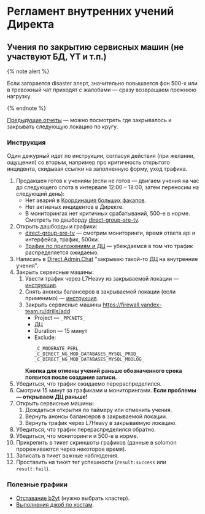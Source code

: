 # Регламент внутренних учений Директа

## Учения по закрытию сервисных машин (не участвуют БД, YT и т.п.)

{% note alert %}

Если загорается disaster алерт, значительно повышается фон 500-х или в тревожный чат приходят с жалобами &mdash; сразу возвращаем прежнюю нагрузку.

{% endnote %}

[Предыдущие отчеты](https://st.yandex-team.ru/issues/?_f=type+priority+key+summary+description+status+resolution+created+updated+assignee+parent+rootCause&_q=Queue%3A+DIRECTADMIN+Tags%3A+%22type%3Adrills%22+%22Sort+by%22%3A+Created+DESC) &mdash; можно посмотреть где закрывалось и закрывать следующую локацию по кругу.

### Инструкция

Один дежурный идет по инструкции, согласуя действия (при желании, ощущения) со вторым, например про критичность открытого инцидента, скидывая ссылки на заполненную форму, уход трафика.

1. Продакшен готов к учениям (если не готов &mdash; двигаем учения на час до следующего слота в интервале 12:00 &ndash; 18:00, затем переносим на следующий день):
    - Нет аварий в [Координация больших факапов](../reference/chats.md#global-incidents).
    - Нет активных инцидентов в Директе.
    - В мониторингах нет критичных срабатываний, 500-е в норме. Смотреть по дашборду [direct-group-sre-tv](https://solomon.yandex-team.ru/?project=direct&dashboard=direct-group-sre-tv).
1. Открыть дашборды и графики:
    - [direct-group-sre-tv](https://solomon.yandex-team.ru/?project=direct&dashboard=direct-group-sre-tv) &mdash; смотрим мониторинги, время ответа api и интерфейса, трафик, 500ки.
    - [Трафик по приложениям и ДЦ](https://monitoring.yandex-team.ru/projects/direct/dashboards/monfu62erm9fkta44nk7?from=now-1h&to=now&refresh=60000) &mdash; убеждаемся в том что трафик распределяется ожидаемо.
1. Написать в [Direct.Admin.Chat](../reference/chats.md#direct-admin-chat) "закрываю такой-то ДЦ на внутренние учения".
1. Закрыть сервисные машины:
    1. Увести трафик через L7Heavy из закрываемой локации &mdash; [инструкция](./howto-dc-l7.md).
    1. Снять анонсы балансеров в закрываемой локации (если применимо) &mdash; [инструкция](./howto-awacs-shutdown-announce.md).
    1. Закрыть сервисные машины <https://firewall.yandex-team.ru/drills/add>
        - Project &mdash; `_PPCNETS_`
        - ДЦ
        - Duration &mdash; 15 минут
        - Exclude:
          ```
          _C_MODERATE_PERL_
          _C_DIRECT_NG_MOD_DATABASES_MYSQL_PROD_
          _C_DIRECT_NG_MOD_DATABASES_MYSQL_MODLOG_
          ```
        **Кнопка для отмены учений раньше обозначенного срока появится после создания записи.**
1. Убедиться, что трафик ожидаемо перераспределился.
1. Смотрим 15 минут за графиками и мониторингами. **Если проблемы &mdash; открываем ДЦ раньше!**
1. Открыть сервисные машины:
    1. Дождаться открытия по таймеру или отменить учения.
    1. Вернуть анонсы балансеров в закрываемой локации.
    1. Вернуть трафик через L7Heavy в закрываемую локацию.
1. Убедиться, что трафик перераспределился обратно.
1. Убедиться, что мониторинги и 500-е в норме.
1. Прикрепить в тикет скриншоты графиков (данные в solomon прореживаются через некоторое время).
1. Записать в тикет важные наблюдения.
1. Проставить на тикет тег успешности (`result:success` или `result:fail`).

### Полезные графики

- [Отставание b2yt](https://solomon.yandex-team.ru/?project=direct&cluster=app_java-b2yt&service=java-monitoring&l.sensor=time_lag&l.sync_state=stable&l.yt_cluster=seneca-sas&graph=auto&b=1h&e=&l.host=CLUSTER) (нужно выбрать кластер).
- [Выполнения джоб по хостам](https://solomon.yandex-team.ru/?project=direct&cluster=app_java-jobs&service=java-monitoring&l.sensor=quartz_running&graph=auto&host=!CLUSTER&b=1h&e=).
